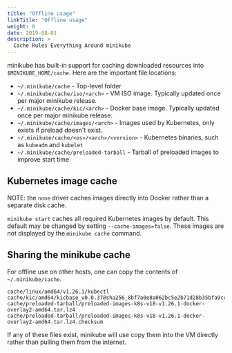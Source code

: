 ```yaml
---
title: "Offline usage"
linkTitle: "Offline usage"
weight: 8
date: 2019-08-01
description: >
  Cache Rules Everything Around minikube
---
```


minikube has built-in support for caching downloaded resources into `$MINIKUBE_HOME/cache`. Here are the important file locations:

* `~/.minikube/cache` - Top-level folder
* `~/.minikube/cache/iso/<arch>` - VM ISO image. Typically updated once per major minikube release.
* `~/.minikube/cache/kic/<arch>` - Docker base image. Typically updated once per major minikube release.
* `~/.minikube/cache/images/<arch>` - Images used by Kubernetes, only exists if preload doesn't exist.
* `~/.minikube/cache/<os>/<arch>/<version>` - Kubernetes binaries, such as `kubeadm` and `kubelet`
* `~/.minikube/cache/preloaded-tarball` - Tarball of preloaded images to improve start time

## Kubernetes image cache

NOTE: the `none` driver caches images directly into Docker rather than a separate disk cache.

`minikube start` caches all required Kubernetes images by default. This default may be changed by setting `--cache-images=false`. These images are not displayed by the `minikube cache` command.

## Sharing the minikube cache

For offline use on other hosts, one can copy the contents of `~/.minikube/cache`.

```text
cache/linux/amd64/v1.26.1/kubectl
cache/kic/amd64/kicbase_v0.0.37@sha256_8bf7a0e8a062bc5e2b71d28b35bfa9cc862d9220e234e86176b3785f685d8b15.tar
cache/preloaded-tarball/preloaded-images-k8s-v18-v1.26.1-docker-overlay2-amd64.tar.lz4
cache/preloaded-tarball/preloaded-images-k8s-v18-v1.26.1-docker-overlay2-amd64.tar.lz4.checksum
```

If any of these files exist, minikube will use copy them into the VM directly rather than pulling them from the internet.
